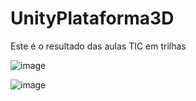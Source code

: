 # UnityPlataforma3D
Este é o resultado das aulas TIC em trilhas

![image](https://github.com/user-attachments/assets/ec572e8a-3c38-4d9e-a2ee-2d9f84aa4427)

![image](https://github.com/user-attachments/assets/3488c4ba-a3fb-47d8-a948-187540a066e1)
